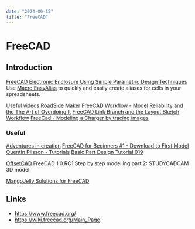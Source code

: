 ```yaml
---
date: "2024-09-15"
title: "FreeCAD"
---
```

<!-- markdownlint-disable MD025 -->
#  FreeCAD
<!-- markdownlint-enable MD025 -->

## Introduction

[FreeCAD Electronic Enclosure Using Simple Parametric Design Techniques](https://www.youtube.com/watch?v=cJfbINgyz-k)
Use [Macro EasyAlias](https://wiki.freecad.org/Macro_EasyAlias) to quickly and easily create aliases for cells in your spreadsheets.

Useful videos [RoadSide Maker](https://www.youtube.com/@RoadSideMaker)
[FreeCAD Workflow - Model Reliability and the The Art of Overdoing It](https://www.youtube.com/watch?v=eAgx9qqcu4E)
[FreeCAD Link Branch and the Layout Sketch Workflow](https://www.youtube.com/watch?v=JLSsZ_BBuwQ)
[FreeCad - Modeling a Charger by tracing images](https://www.youtube.com/watch?v=eqmeYKeKLUc)

### Useful

[Adventures in creation](https://www.youtube.com/@Adventuresincreation)
[FreeCAD for Beginners #1 - Download to First Model](https://www.youtube.com/watch?v=1Ckwg8BR40Y&list=PL_28gc6LBA1ve8Aamf1izQjNlqgtBWoLS&index=1)
[Quentin Plisson - Tutorials](https://grabcad.com/quentin.plisson-1/tutorials)
[Basic Part Design Tutorial 019](https://wiki.freecad.org/Basic_Part_Design_Tutorial_019)

[OffsetCAD](https://www.youtube.com/@OffsetCAD/videos)
FreeCAD 1.0.RC1 Step by step modelling part 2: STUDYCADCAM 3D model[](https://www.youtube.com/watch?v=N_J6hvBY4Qw&list=PLVWDQhBHqKgHlX6_YmqSW5LJUeBtWbMZ1&index=3)

[MangoJelly Solutions for FreeCAD](https://www.youtube.com/@MangoJellySolutions)

## Links

<!-- markdownlint-disable MD034 -->
* https://www.freecad.org/
* https://wiki.freecad.org/Main_Page
<!-- markdownlint-enable MD034 -->
